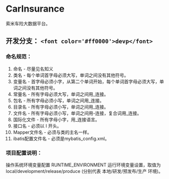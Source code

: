 # CarInsurance
索米车险大数据平台。

## 开发分支： `<font color='#ff0000'>devp</font>`

### 命名规范：
1. 命名 - 尽量见名知义
2. 类名 - 每个单词首字母必须大写，单词之间没有其他符号。
3. 变量名 - 首字母必须小字，从第二个单词开始，每个单词首字母必须大写，单词之间没有其他符号。
4. 常量名 - 所有字母必须大写，单词之间用_连接。
5. 包名 - 所有字母必须小写，单词之间用_连接。
6. 目录名 - 所有字母必须小写，单词之间用_连接。
7. 文件名 - 所有字母必须小写，单词之间用-连接，复合词用_连接。
8. 国际化文件 - 所有字母小字，用_连接语言。
10. 接口名 - 必须以 I 开头。
11. Mapper文件名 - 必须与类的主名一样。
12. ibatis配置文件名 - 必须是mybatis_config.xml。



### 项目配置说明：
操作系统环境变量配置 RUNTIME_ENVIRONMENT 运行环境变量设置，取值为 local/development/release/produce (分别代表 本地/研发/预发布/生产 环境)。




